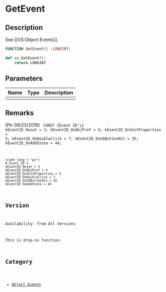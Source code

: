 # GetEvent

## Description
See [[VS:Object Events]].

```pascal
FUNCTION GetEvent() :LONGINT;
```

```python
def vs.GetEvent():
    return LONGINT
```

## Parameters
|Name|Type|Description|
|---|---|---|
||   |   |

## Remarks
[Ptr 09/23/2019]
<code lang = "pas">
CONST
  {Event ID's}
  kEventID_Reset = 3;
  kEventID_OnObjPref = 4;
  kEventID_OnInitProperties = 5;
  kEventID_OnDoubleClick = 7;
  kEventID_OnUIButtonHit = 35;
  kEventID_OnAddState = 44;
```
<code lang = "py">
# Event ID's
kEventID_Reset = 3
kEventID_OnObjPref = 4
kEventID_OnInitProperties = 5
kEventID_OnDoubleClick = 7
kEventID_OnUIButtonHit = 35
kEventID_OnAddState = 44
```

## Version
Availability: from All Versions

This is drop-in function.

## Category
* [Object Events](../Categories/Object%20Events.md)
